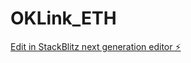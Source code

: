 # OKLink_ETH

[Edit in StackBlitz next generation editor ⚡️](https://stackblitz.com/~/github.com/nebotfj/OKLink_ETH)